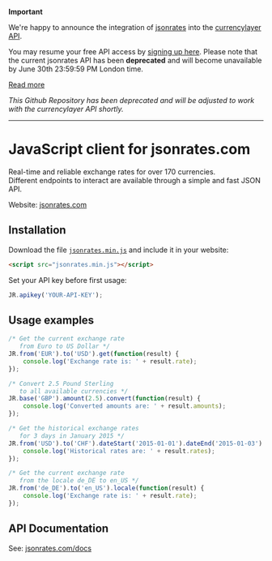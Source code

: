 
**Important**

We're happy to announce the integration of [jsonrates](http://jsonrates.com) into the [currencylayer API](https://currencylayer.com/). 

You may resume your free API access by [signing up here](https://currencylayer.com?ref=jsonrates). Please note that the current jsonrates API has been **deprecated** and will become unavailable by June 30th 23:59:59 PM London time. 

[Read more](http://jsonrates.com/about)

*This Github Repository has been deprecated and will be adjusted to work with the currencylayer API shortly.*

____________



JavaScript client for jsonrates.com
=========

Real-time and reliable exchange rates for over 170 currencies.  
Different endpoints to interact are available through a simple and fast JSON API.  

Website: [jsonrates.com](http://jsonrates.com/)  

Installation
-----
Download the file [`jsonrates.min.js`](/jsonrates.min.js) and include it in your website:
``` html
<script src="jsonrates.min.js"></script>
```
Set your API key before first usage:
``` js
JR.apikey('YOUR-API-KEY');
```

Usage examples
-----
``` js
/* Get the current exchange rate
   from Euro to US Dollar */
JR.from('EUR').to('USD').get(function(result) {
    console.log('Exchange rate is: ' + result.rate);
});

/* Convert 2.5 Pound Sterling
   to all available currencies */
JR.base('GBP').amount(2.5).convert(function(result) {
    console.log('Converted amounts are: ' + result.amounts);
});

/* Get the historical exchange rates
   for 3 days in January 2015 */
JR.from('USD').to('CHF').dateStart('2015-01-01').dateEnd('2015-01-03').historical(function(result) {
    console.log('Historical rates are: ' + result.rates);
});

/* Get the current exchange rate
   from the locale de_DE to en_US */
JR.from('de_DE').to('en_US').locale(function(result) {
    console.log('Exchange rate is: ' + result.rate);
});
```

API Documentation
-----
See: [jsonrates.com/docs](http://jsonrates.com/docs/)
